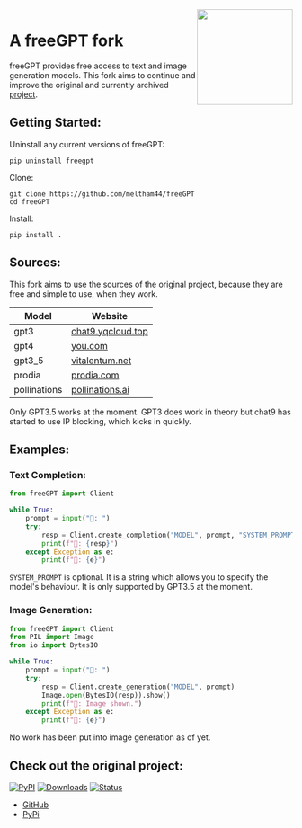 <img src="https://repository-images.githubusercontent.com/636250478/f62a1186-b84b-4e7a-86f1-145e32163a59" align="right" width=170>

# A freeGPT fork

freeGPT provides free access to text and image generation models. This fork aims to continue and improve the original and currently archived [project](https://github.com/Ruu3f/freeGPT).

## Getting Started:

Uninstall any current versions of freeGPT:

    pip uninstall freegpt

Clone:

    git clone https://github.com/meltham44/freeGPT
    cd freeGPT

Install:

    pip install .

## Sources:

This fork aims to use the sources of the original project, because they are free and simple to use, when they work.

| Model        | Website                                                |
| ------------ | ------------------------------------------------------ |
| gpt3         | [chat9.yqcloud.top](https://chat9.yqcloud.top/)        |
| gpt4         | [you.com](https://you.com/)                            |
| gpt3_5       | [vitalentum.net](https://vitalentum.net/free-chat-gpt) |
| prodia       | [prodia.com](https://prodia.com/)                      |
| pollinations | [pollinations.ai](https://pollinations.ai/)            |

Only GPT3.5 works at the moment. GPT3 does work in theory but chat9 has started to use IP blocking, which kicks in quickly.

## Examples:

### Text Completion:

```python
from freeGPT import Client

while True:
    prompt = input("👦: ")
    try:
        resp = Client.create_completion("MODEL", prompt, "SYSTEM_PROMPT")
        print(f"🤖: {resp}")
    except Exception as e:
        print(f"🤖: {e}")
```
`SYSTEM_PROMPT` is optional. It is a string which allows you to specify the model's behaviour. It is only supported by GPT3.5 at the moment.
### Image Generation:

```python
from freeGPT import Client
from PIL import Image
from io import BytesIO

while True:
    prompt = input("👦: ")
    try:
        resp = Client.create_generation("MODEL", prompt)
        Image.open(BytesIO(resp)).show()
        print(f"🤖: Image shown.")
    except Exception as e:
        print(f"🤖: {e}")
```
No work has been put into image generation as of yet.
## Check out the original project:

[![PyPI](https://img.shields.io/pypi/v/freeGPT)](https://pypi.org/project/freeGPT)
[![Downloads](https://static.pepy.tech/badge/freeGPT)](https://pypi.org/project/freeGPT)
[![Status](https://img.shields.io/pypi/status/freeGPT)](https://pypi.org/project/freeGPT)

 - [GitHub](https://github.com/Ruu3f/freeGPT)
 - [PyPi](https://pypi.org/project/freeGPT/)
